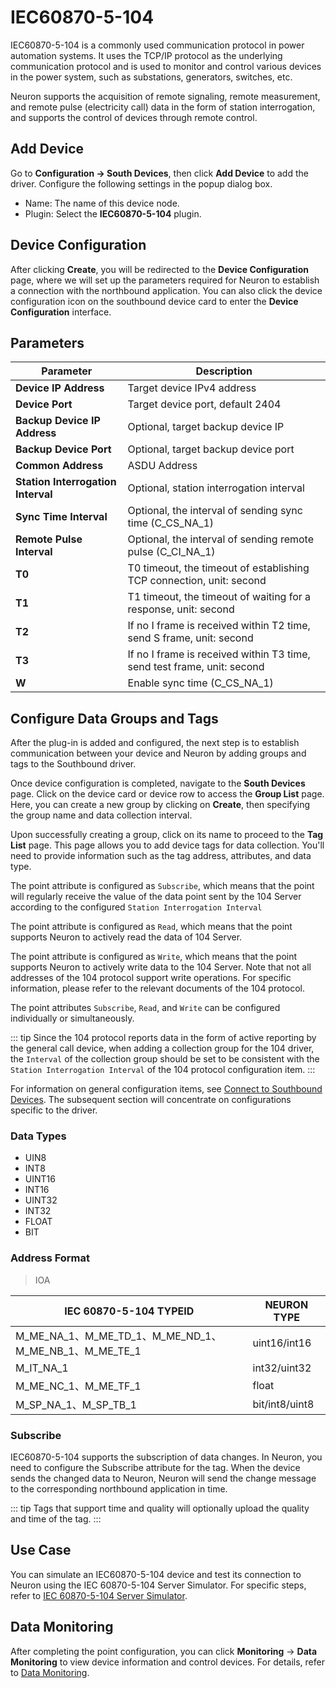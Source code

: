 # IEC60870-5-104

IEC60870-5-104 is a commonly used communication protocol in power automation systems. It uses the TCP/IP protocol as the underlying communication protocol and is used to monitor and control various devices in the power system, such as substations, generators, switches, etc.

Neuron supports the acquisition of remote signaling, remote measurement, and remote pulse (electricity call) data in the form of station interrogation, and supports the control of devices through remote control.

## Add Device

Go to **Configuration -> South Devices**, then click **Add Device** to add the driver. Configure the following settings in the popup dialog box.

- Name: The name of this device node.
- Plugin: Select the **IEC60870-5-104** plugin.

## Device Configuration

After clicking **Create**, you will be redirected to the **Device Configuration** page, where we will set up the parameters required for Neuron to establish a connection with the northbound application. You can also click the device configuration icon on the southbound device card to enter the **Device Configuration** interface.

## Parameters

| Parameter   | Description  |
| ------------ | ------------- |
| **Device IP Address**     | Target device IPv4 address|
| **Device Port**     | Target device port, default 2404 |
| **Backup Device IP Address** | Optional, target backup device IP |
| **Backup Device Port** | Optional, target backup device port |
| **Common Address**       | ASDU Address|
| **Station Interrogation Interval** | Optional, station interrogation interval |
| **Sync Time Interval** | Optional, the interval of sending sync time (C_CS_NA_1) |
| **Remote Pulse Interval** | Optional, the interval of sending remote pulse (C_CI_NA_1) |
| **T0** | T0 timeout, the timeout of establishing TCP connection, unit: second |
| **T1** | T1 timeout, the timeout of waiting for a response, unit: second |
| **T2** | If no I frame is received within T2 time, send S frame, unit: second |
| **T3** | If no I frame is received within T3 time, send test frame, unit: second |
| **W** | Enable sync time (C_CS_NA_1) |

## Configure Data Groups and Tags

After the plug-in is added and configured, the next step is to establish communication between your device and Neuron by adding groups and tags to the Southbound driver.

Once device configuration is completed, navigate to the **South Devices** page. Click on the device card or device row to access the **Group List** page. Here, you can create a new group by clicking on **Create**, then specifying the group name and data collection interval.

Upon successfully creating a group, click on its name to proceed to the **Tag List** page. This page allows you to add device tags for data collection. You'll need to provide information such as the tag address, attributes, and data type.

The point attribute is configured as `Subscribe`, which means that the point will regularly receive the value of the data point sent by the 104 Server according to the configured `Station Interrogation Interval`

The point attribute is configured as `Read`, which means that the point supports Neuron to actively read the data of 104 Server.

The point attribute is configured as `Write`, which means that the point supports Neuron to actively write data to the 104 Server. Note that not all addresses of the 104 protocol support write operations. For specific information, please refer to the relevant documents of the 104 protocol.

The point attributes `Subscribe`, `Read`, and `Write` can be configured individually or simultaneously.

::: tip
Since the 104 protocol reports data in the form of active reporting by the general call device, when adding a collection group for the 104 driver, the `Interval` of the collection group should be set to be consistent with the `Station Interrogation Interval` of the 104 protocol configuration item.
:::

For information on general configuration items, see [Connect to Southbound Devices](../south-devices.md). The subsequent section will concentrate on configurations specific to the driver.

### Data Types

* UIN8
* INT8
* UINT16
* INT16
* UINT32
* INT32
* FLOAT
* BIT

### Address Format

> IOA

| IEC 60870-5-104  TYPEID         | NEURON TYPE  |
| ------------------------------- | ------------ |
| M_ME_NA_1、M_ME_TD_1、M_ME_ND_1、M_ME_NB_1、M_ME_TE_1            | uint16/int16 |
| M_IT_NA_1 | int32/uint32|
| M_ME_NC_1、M_ME_TF_1            | float        |
| M_SP_NA_1、M_SP_TB_1            | bit/int8/uint8          |


### Subscribe
IEC60870-5-104 supports the subscription of data changes. In Neuron, you need to configure the Subscribe attribute for the tag. When the device sends the changed data to Neuron, Neuron will send the change message to the corresponding northbound application in time.

::: tip
Tags that support time and quality will optionally upload the quality and time of the tag.
:::

## Use Case

You can simulate an IEC60870-5-104 device and test its connection to Neuron using the IEC 60870-5-104 Server Simulator. For specific steps, refer to [IEC 60870-5-104 Server Simulator](./example/server-simulator/simulator.md).

## Data Monitoring

After completing the point configuration, you can click **Monitoring** -> **Data Monitoring** to view device information and control devices. For details, refer to [Data Monitoring](../../../usage/monitoring.md).